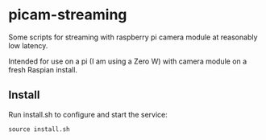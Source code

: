 # picam-streaming

Some scripts for streaming with raspberry pi camera module at reasonably low latency.

Intended for use on a pi (I am using a Zero W) with camera module on a fresh Raspian install.

## Install

Run install.sh to configure and start the service:

    source install.sh
